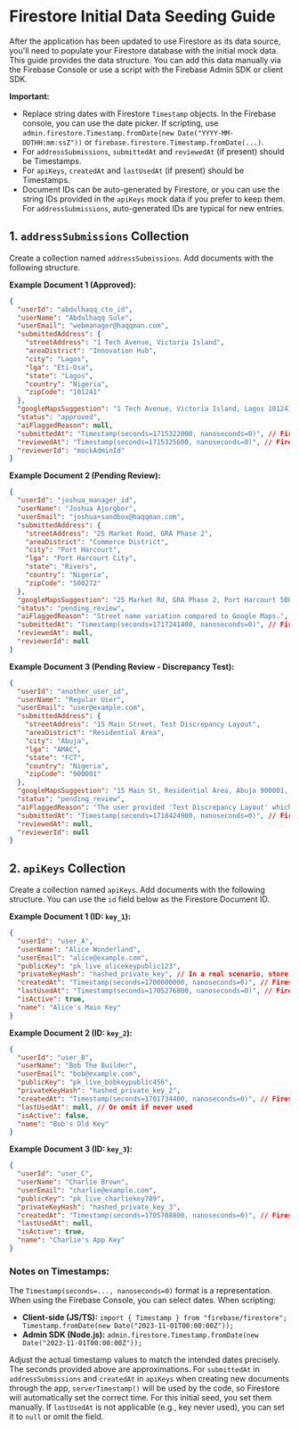 # Firestore Initial Data Seeding Guide

After the application has been updated to use Firestore as its data source, you'll need to populate your Firestore database with the initial mock data. This guide provides the data structure. You can add this data manually via the Firebase Console or use a script with the Firebase Admin SDK or client SDK.

**Important:**
- Replace string dates with Firestore `Timestamp` objects. In the Firebase console, you can use the date picker. If scripting, use `admin.firestore.Timestamp.fromDate(new Date("YYYY-MM-DDTHH:mm:ssZ"))` or `firebase.firestore.Timestamp.fromDate(...)`.
- For `addressSubmissions`, `submittedAt` and `reviewedAt` (if present) should be Timestamps.
- For `apiKeys`, `createdAt` and `lastUsedAt` (if present) should be Timestamps.
- Document IDs can be auto-generated by Firestore, or you can use the string IDs provided in the `apiKeys` mock data if you prefer to keep them. For `addressSubmissions`, auto-generated IDs are typical for new entries.

## 1. `addressSubmissions` Collection

Create a collection named `addressSubmissions`. Add documents with the following structure.

**Example Document 1 (Approved):**
```json
{
  "userId": "abdulhaqq_cto_id",
  "userName": "Abdulhaqq Sule",
  "userEmail": "webmanager@haqqman.com",
  "submittedAddress": {
    "streetAddress": "1 Tech Avenue, Victoria Island",
    "areaDistrict": "Innovation Hub",
    "city": "Lagos",
    "lga": "Eti-Osa",
    "state": "Lagos",
    "country": "Nigeria",
    "zipCode": "101241"
  },
  "googleMapsSuggestion": "1 Tech Avenue, Victoria Island, Lagos 101241, Nigeria",
  "status": "approved",
  "aiFlaggedReason": null,
  "submittedAt": "Timestamp(seconds=1715322000, nanoseconds=0)", // Firestore Timestamp for new Date(2024, 4, 10, 10, 0, 0)
  "reviewedAt": "Timestamp(seconds=1715325600, nanoseconds=0)", // Firestore Timestamp for new Date(2024, 4, 10, 11, 0, 0)
  "reviewerId": "mockAdminId"
}
```

**Example Document 2 (Pending Review):**
```json
{
  "userId": "joshua_manager_id",
  "userName": "Joshua Ajorgbor",
  "userEmail": "joshua+sandbox@haqqman.com",
  "submittedAddress": {
    "streetAddress": "25 Market Road, GRA Phase 2",
    "areaDistrict": "Commerce District",
    "city": "Port Harcourt",
    "lga": "Port Harcourt City",
    "state": "Rivers",
    "country": "Nigeria",
    "zipCode": "500272"
  },
  "googleMapsSuggestion": "25 Market Rd, GRA Phase 2, Port Harcourt 500272, Rivers, Nigeria",
  "status": "pending_review",
  "aiFlaggedReason": "Street name variation compared to Google Maps.",
  "submittedAt": "Timestamp(seconds=1717241400, nanoseconds=0)", // Firestore Timestamp for new Date(2024, 5, 1, 14, 30, 0)
  "reviewedAt": null,
  "reviewerId": null
}
```

**Example Document 3 (Pending Review - Discrepancy Test):**
```json
{
  "userId": "another_user_id",
  "userName": "Regular User",
  "userEmail": "user@example.com",
  "submittedAddress": {
    "streetAddress": "15 Main Street, Test Discrepancy Layout",
    "areaDistrict": "Residential Area",
    "city": "Abuja",
    "lga": "AMAC",
    "state": "FCT",
    "country": "Nigeria",
    "zipCode": "900001"
  },
  "googleMapsSuggestion": "15 Main St, Residential Area, Abuja 900001, Nigeria",
  "status": "pending_review",
  "aiFlaggedReason": "The user provided 'Test Discrepancy Layout' which is not found in Google Maps for this street.",
  "submittedAt": "Timestamp(seconds=1718424900, nanoseconds=0)", // Firestore Timestamp for new Date(2024, 5, 15, 9, 15, 0)
  "reviewedAt": null,
  "reviewerId": null
}
```

## 2. `apiKeys` Collection

Create a collection named `apiKeys`. Add documents with the following structure. You can use the `id` field below as the Firestore Document ID.

**Example Document 1 (ID: `key_1`):**
```json
{
  "userId": "user_A",
  "userName": "Alice Wonderland",
  "userEmail": "alice@example.com",
  "publicKey": "pk_live_alicekeypublic123",
  "privateKeyHash": "hashed_private_key", // In a real scenario, store a hash
  "createdAt": "Timestamp(seconds=1700000000, nanoseconds=0)", // Firestore Timestamp for new Date(2023, 10, 1)
  "lastUsedAt": "Timestamp(seconds=1705276800, nanoseconds=0)", // Firestore Timestamp for new Date(2024, 0, 15)
  "isActive": true,
  "name": "Alice's Main Key"
}
```

**Example Document 2 (ID: `key_2`):**
```json
{
  "userId": "user_B",
  "userName": "Bob The Builder",
  "userEmail": "bob@example.com",
  "publicKey": "pk_live_bobkeypublic456",
  "privateKeyHash": "hashed_private_key_2",
  "createdAt": "Timestamp(seconds=1701734400, nanoseconds=0)", // Firestore Timestamp for new Date(2023, 11, 5)
  "lastUsedAt": null, // Or omit if never used
  "isActive": false,
  "name": "Bob's Old Key"
}
```

**Example Document 3 (ID: `key_3`):**
```json
{
  "userId": "user_C",
  "userName": "Charlie Brown",
  "userEmail": "charlie@example.com",
  "publicKey": "pk_live_charliekey789",
  "privateKeyHash": "hashed_private_key_3",
  "createdAt": "Timestamp(seconds=1705708800, nanoseconds=0)", // Firestore Timestamp for new Date(2024, 0, 20)
  "lastUsedAt": null,
  "isActive": true,
  "name": "Charlie's App Key"
}
```

### Notes on Timestamps:
The `Timestamp(seconds=..., nanoseconds=0)` format is a representation. When using the Firebase Console, you can select dates. When scripting:
- **Client-side (JS/TS):** `import { Timestamp } from "firebase/firestore"; Timestamp.fromDate(new Date("2023-11-01T00:00:00Z"));`
- **Admin SDK (Node.js):** `admin.firestore.Timestamp.fromDate(new Date("2023-11-01T00:00:00Z"));`

Adjust the actual timestamp values to match the intended dates precisely. The seconds provided above are approximations.
For `submittedAt` in `addressSubmissions` and `createdAt` in `apiKeys` when creating new documents through the app, `serverTimestamp()` will be used by the code, so Firestore will automatically set the correct time. For this initial seed, you set them manually.
If `lastUsedAt` is not applicable (e.g., key never used), you can set it to `null` or omit the field.
